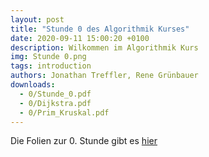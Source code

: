 ```yaml
---
layout: post
title: "Stunde 0 des Algorithmik Kurses"
date: 2020-09-11 15:00:20 +0100
description: Wilkommen im Algorithmik Kurs
img: Stunde 0.png
tags: introduction
authors: Jonathan Treffler, Rene Grünbauer
downloads:
  - 0/Stunde_0.pdf
  - 0/Dijkstra.pdf
  - 0/Prim_Kruskal.pdf
---
```


Die Folien zur 0. Stunde gibt es [hier](https://algorithmik-kurs.github.io/downloads/Stunde_0.pdf)
